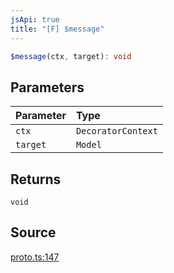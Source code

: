 ```yaml
---
jsApi: true
title: "[F] $message"
---
```


```ts
$message(ctx, target): void
```

## Parameters

| Parameter | Type               |
| :-------- | :----------------- |
| `ctx`     | `DecoratorContext` |
| `target`  | `Model`            |

## Returns

`void`

## Source

[proto.ts:147](https://github.com/markcowl/cadl/blob/1a6d2b70/packages/protobuf/src/proto.ts#L147)
